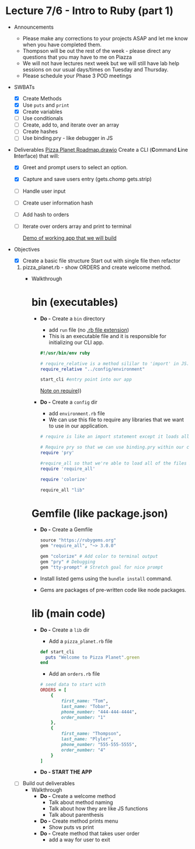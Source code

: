 # Lecture 7/6 - Intro to Ruby (part 1)

- Announcements
  - Please make any corrections to your projects ASAP and let me know when you have completed them.
  - Thompson will be out the rest of the week - please direct any questions that you may have to me on Piazza
  - We will not have lectures next week but we will still have lab help sessions on our usual days/times on Tuesday and Thursday.
  - Please schedule your Phase 3 POD meetings
- SWBATs
  - [x] Create Methods
  - [x] Use `puts` and `print`
  - [x] Create variables
  - [ ] Use conditionals
  - [ ] Create, add to, and iterate over an array
  - [ ] Create hashes
  - [ ] Use binding.pry - like debugger in JS
- Deliverables
  [Pizza Planet Roadmap.drawio](https://drive.google.com/file/d/1UxzGhRPJEHrOM71C37cexBGZTwITgaRt/view?usp=drivesdk)
  Create a CLI (**C**ommand **L**ine **I**nterface) that will:
  - [x] Greet and prompt users to select an option.
  - [x] Capture and save users entry (gets.chomp gets.strip)
  - [ ] Handle user input
  - [ ] Create user information hash
  - [ ] Add hash to orders
  - [ ] Iterate over orders array and print to terminal
    
    [Demo of working app that we will build](https://youtu.be/MDyzKwr3AC0)

    
        
- Objectives
    - [x]  Create a basic file structure
    Start out with single file then refactor
    1. pizza_planet.rb - show ORDERS and create welcome method.
        - Walkthrough
            
            # bin (executables)
            
            - **Do -** Create a `bin` directory
                - add `run` file (no [.rb file extension](https://www.google.com/search?q=what+is+file+extension&rlz=1C5GCEM_enUS995US995&ei=iMPFYs6oHcirqtsPqcequA4&ved=0ahUKEwjOjOWW4uT4AhXIlWoFHamjCucQ4dUDCA8&uact=5&oq=what+is+file+extension&gs_lcp=Cgdnd3Mtd2l6EAMyBQgAEIAEMgUIABCABDIFCAAQgAQyBQgAEIAEMgUIABCABDIFCAAQgAQyBQgAEIAEMgUIABCABDIFCAAQgAQyBQgAEIAEOgcIABAeELADOgkIABAeEA8QsANKBQg8EgExSgQIQRgBSgQIRhgAUJICWOYDYPYGaAFwAHgAgAHmAYgBqgSSAQUwLjIuMZgBAKABAcgBCsABAQ&sclient=gws-wiz#:~:text=file%20ex%C2%B7ten%C2%B7sion,of%20the%20file.))
                - This is an executable file and it is responsible for initializing our CLI app.
                
                ```ruby
                #!/usr/bin/env ruby
                
                # require_relative is a method sililar to 'import' in JS. It allows call upon relative files in other directories. 
                require_relative "../config/environment"
                
                start_cli #entry point into our app
                ```
                
                [Note on require](https://stackoverflow.com/questions/3672586/what-is-the-difference-between-require-relative-and-require-in-ruby#:~:text=require_relative%20is%20a,dirname(__FILE__))))
                
            - **Do -** Create a `config` dir
                - add `environment.rb` file
                - We can use this file to require any libraries that we want to use in our application.
                
                ```ruby
                # require is like an import statement except it loads all methods from the required file (not just the default export)
                
                # Require pry so that we can use binding.pry within our code
                require 'pry'
                
                #require_all so that we're able to load all of the files in the lib directory at once.
                require 'require_all'
                
                require 'colorize'
                
                require_all "lib"
                ```
                
            
            # Gemfile (like package.json)
            
            - **Do -**  Create a Gemfile
                
                ```ruby
                source "https://rubygems.org" 
                gem "require_all", "~> 3.0.0"
                
                gem "colorize" # Add color to terminal output
                gem "pry" # Debugging
                gem "tty-prompt" # Stretch goal for nice prompt
                ```
                
            - Install listed gems using the `bundle install` command.
            - Gems are packages of pre-written code like node packages.
            
            # lib (main code)
            
            - **Do -** Create a `lib` dir
                - Add a `pizza_planet.rb` file
                
                ```ruby
                def start_cli
                  puts "Welcome to Pizza Planet".green
                end
                ```
                
                - Add an `orders.rb` file
                
                ```ruby
                # seed data to start with
                ORDERS = [ 
                    {
                        first_name: "Tom",
                        last_name: "Tobar",
                        phone_number: "444-444-4444",
                        order_number: "1"
                    },
                    {
                        first_name: "Thompson",
                        last_name: "Plyler",
                        phone_number: "555-555-5555",
                        order_number: "4"
                    }
                ]
                
                ```
                
            - **Do - START THE APP**
            
    - [ ]  Build out deliverables
        - Walkthrough
            - **Do -** Create a welcome method
                - Talk about method naming
                - Talk about how they are like JS functions
                - Talk about parenthesis
            - **Do -** Create method prints menu
                - Show puts vs print
            - **Do -** Create method that takes user order
                - add a way for user to exit
